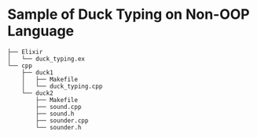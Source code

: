 # Sample of Duck Typing on Non-OOP Language

```
├── Elixir
│   └── duck_typing.ex
└── cpp
    ├── duck1
    │   ├── Makefile
    │   └── duck_typing.cpp
    └── duck2
        ├── Makefile
        ├── sound.cpp
        ├── sound.h
        ├── sounder.cpp
        └── sounder.h
```
